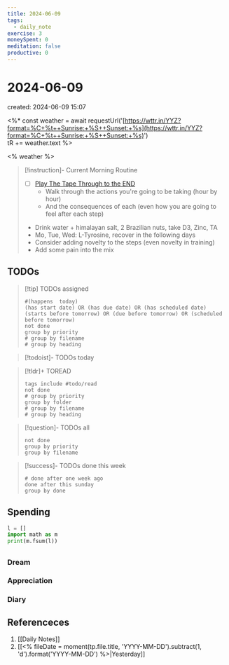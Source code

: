 ```yaml
---
title: 2024-06-09
tags:
  - daily_note
exercise: 3
moneySpent: 0
meditation: false
productive: 0
---
```

# 2024-06-09
created: 2024-06-09 15:07

<%*
const weather = await requestUrl('[https://wttr.in/YYZ?format=%C+%t++Sunrise:+%S++Sunset:+%s](https://wttr.in/YYZ?format=%C+%t++Sunrise:+%S++Sunset:+%s)')  
tR += weather.text
%>

<% weather %>
> [!instruction]- Current Morning Routine
> - [ ] [Play The Tape Through to the END](https://youtu.be/6CWq8wyS90o?si=FdqthmYdGg12ubuB)
> 	- Walk through the actions you're going to be taking (hour by hour)
> 	- And the consequences of each (even how you are going to feel after each step)
> - Drink water + himalayan salt, 2 Brazilian nuts, take D3, Zinc, TA
> - Mo, Tue, Wed: L-Tyrosine, recover in the following days
> - Consider adding novelty to the steps (even novelty in training)
> - Add some pain into the mix

## TODOs
>[!tip] TODOs assigned
> ```tasks
> #(happens  today)
> (has start date) OR (has due date) OR (has scheduled date)
> (starts before tomorrow) OR (due before tomorrow) OR (scheduled before tomorrow)
> not done
> group by priority
> # group by filename
> # group by heading
> ```

>[!todoist]- TODOs today

>[!tldr]+ TOREAD
> ```tasks
> tags include #todo/read 
> not done
> # group by priority
> group by folder
> # group by filename
> # group by heading
> ```

>[!question]- TODOs all
> ```tasks
> not done
> group by priority
> group by filename
> ```

>[!success]- TODOs done this week
> ```tasks
> # done after one week ago
> done after this sunday
> group by done
>  ```

## Spending
```python
l = []
import math as m
print(m.fsum(l))
```

##
### Dream

### Appreciation

### Diary

## Referenceces
1. [[Daily Notes]]
2. [[<% fileDate = moment(tp.file.title, 'YYYY-MM-DD').subtract(1, 'd').format('YYYY-MM-DD') %>|Yesterday]]